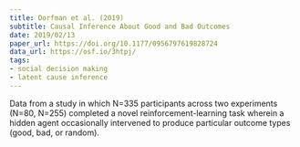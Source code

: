 ```yaml
---
title: Dorfman et al. (2019)
subtitle: Causal Inference About Good and Bad Outcomes
date: 2019/02/13
paper_url: https://doi.org/10.1177/0956797619828724
data_url: https://osf.io/3htpj/
tags:
- social decision making
- latent cause inference
---
```


Data from a study in which N=335 participants across two experiments (N=80, N=255) completed a novel reinforcement-learning task wherein a hidden agent occasionally intervened to produce particular outcome types (good, bad, or random).
